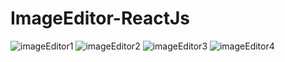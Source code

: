# ImageEditor-ReactJs

![imageEditor1](https://user-images.githubusercontent.com/96654573/220987402-1ff09403-6406-4f5b-a385-f46e772de2d5.png)
![imageEditor2](https://user-images.githubusercontent.com/96654573/220987424-58429768-cf00-4feb-b64c-b8321876e70f.png)
![imageEditor3](https://user-images.githubusercontent.com/96654573/220987473-dd30feea-8aab-41a4-9c99-f1249687a711.png)
![imageEditor4](https://user-images.githubusercontent.com/96654573/220987517-b1790fcb-6159-439e-a996-64a6ad9988ba.png)
